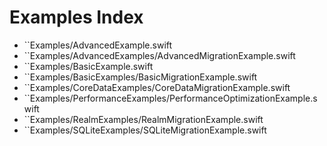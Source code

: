 # Examples Index

- ``Examples/AdvancedExample.swift
- ``Examples/AdvancedExamples/AdvancedMigrationExample.swift
- ``Examples/BasicExample.swift
- ``Examples/BasicExamples/BasicMigrationExample.swift
- ``Examples/CoreDataExamples/CoreDataMigrationExample.swift
- ``Examples/PerformanceExamples/PerformanceOptimizationExample.swift
- ``Examples/RealmExamples/RealmMigrationExample.swift
- ``Examples/SQLiteExamples/SQLiteMigrationExample.swift
